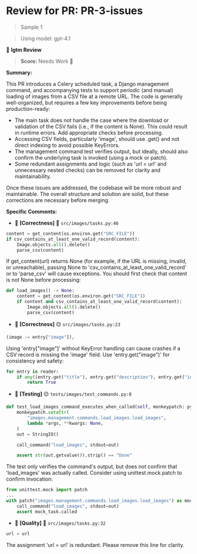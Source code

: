 # Review for PR: PR-3-issues

> Sample 1

> Using model: gpt-4.1


🦉 **lgtm Review**

> **Score:** Needs Work 🔧

**Summary:**

This PR introduces a Celery scheduled task, a Django management command, and accompanying tests to support periodic (and manual) loading of images from a CSV file at a remote URL. The code is generally well-organized, but requires a few key improvements before being production-ready:

- The main task does not handle the case where the download or validation of the CSV fails (i.e., if the content is None). This could result in runtime errors. Add appropriate checks before processing.
- Accessing CSV fields, particularly 'image', should use .get() and not direct indexing to avoid possible KeyErrors.
- The management command test verifies output, but ideally, should also confirm the underlying task is invoked (using a mock or patch).
- Some redundant assignments and logic (such as 'url = url' and unnecessary nested checks) can be removed for clarity and maintainability.

Once these issues are addressed, the codebase will be more robust and maintainable. The overall structure and solution are solid, but these corrections are necessary before merging.

**Specific Comments:**

- 🦉 **[Correctness]** 🔴 `src/images/tasks.py:46`




```python
content = get_content(os.environ.get("SRC_FILE"))
if csv_contains_at_least_one_valid_record(content):
    Image.objects.all().delete()
    parse_csv(content)
```


If get_content(url) returns None (for example, if the URL is missing, invalid, or unreachable), passing None to 'csv_contains_at_least_one_valid_record' or to 'parse_csv' will cause exceptions. You should first check that content is not None before processing:

```python
def load_images() -> None:
    content = get_content(os.environ.get("SRC_FILE"))
    if content and csv_contains_at_least_one_valid_record(content):
        Image.objects.all().delete()
        parse_csv(content)
```

- 🦉 **[Correctness]** 🟡 `src/images/tasks.py:23`




```python
(image := entry["image"]),
```


Using 'entry["image"]' without KeyError handling can cause crashes if a CSV record is missing the 'image' field. Use 'entry.get("image")' for consistency and safety:

```python
for entry in reader:
    if any((entry.get("title"), entry.get("description"), entry.get("image"))):
        return True
```

- 🦉 **[Testing]** 🟡 `tests/images/test_commands.py:8`




```python
def test_load_images_command_executes_when_called(self, monkeypatch: pytest.MonkeyPatch):
    monkeypatch.setattr(
        "images.management.commands.load_images.load_images",
        lambda *args, **kwargs: None,
    )
    out = StringIO()

    call_command("load_images", stdout=out)

    assert str(out.getvalue()).strip() == "Done"
```


The test only verifies the command's output, but does not confirm that 'load_images' was actually called. Consider using unittest.mock.patch to confirm invocation:

```python
from unittest.mock import patch
...
with patch("images.management.commands.load_images.load_images") as mock_task:
    call_command("load_images", stdout=out)
    assert mock_task.called
```

- 🦉 **[Quality]** 🔵 `src/images/tasks.py:32`




```python
url = url
```


The assignment 'url = url' is redundant. Please remove this line for clarity.